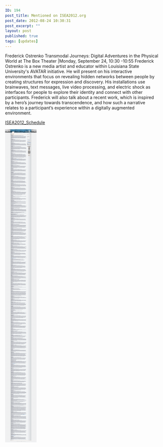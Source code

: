 ```yaml
---
ID: 194
post_title: Mentioned on ISEA2012.org
post_date: 2012-08-24 10:30:31
post_excerpt: ""
layout: post
published: true
tags: [updates]
---
```

Frederick Ostrenko
Transmodal Journeys: Digital Adventures in the Physical World
at The Box Theater |Monday, September 24, 10:30 -10:55
Frederick Ostrenko is a new media artist and educator within Louisiana State University's AVATAR initiative. He will present on his interactive environments that focus on revealing hidden networks between people by creating structures for expression and discovery. His installations use brainwaves, text messages, live video processing, and electric shock as interfaces for people to explore their identity and connect with other participants. Frederick will also talk about a recent work, which is inspired by a hero’s journey towards transcendence, and how such a narrative relates to a participant’s experience within a digitally augmented environment.

<a href="/uploads/2012/08/ISEA2012_Schedule.pdf">ISEA2012_Schedule</a>

<!--more-->

<a href="/uploads/2013/03/Artist-Talks-ISEA1.png"><img class="alignnone size-large wp-image-195" alt="Artist Talks - ISEA(1)" src="/uploads/2013/03/Artist-Talks-ISEA1-103x1024.png" width="103" height="1024" /></a>
